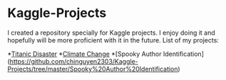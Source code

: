 # Kaggle-Projects
I created a repository specially for Kaggle projects. I enjoy doing it and hopefully will be more proficient with it in the future.
List of my projects: 

*[Titanic Disaster](https://github.com/chinguyen2303/Titanic-Project)
*[Climate Change](https://github.com/chinguyen2303/Kaggle-Projects/tree/master/Climate%20Change) 
*[Spooky Author Identification] (https://github.com/chinguyen2303/Kaggle-Projects/tree/master/Spooky%20Author%20Identification)
